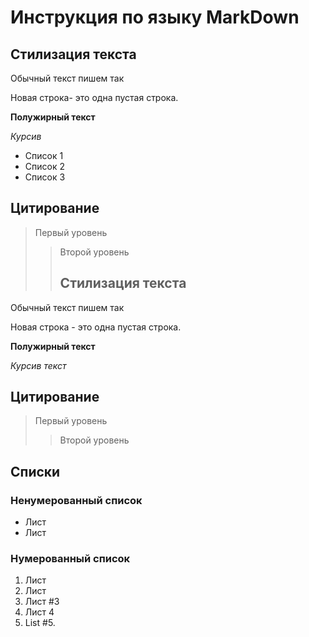 # Инструкция по языку MarkDown

## Стилизация текста
Обычный текст пишем так

Новая строка- это одна пустая строка.

**Полужирный текст**

*Курсив*

* Список 1
* Список 2
* Список 3

## Цитирование
> Первый уровень
>> Второй уровень
>> ## Стилизация текста
Обычный текст пишем так

Новая строка - это одна пустая строка.

**Полужирный текст**

*Курсив текст*

## Цитирование
> Первый уровень
>> Второй уровень

## Списки
### Ненумерованный список
*  Лист
*  Лист
### Нумерованный список
1. Лист
2. Лист
3. Лист #3
4. Лист 4
5. List #5.